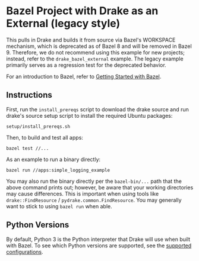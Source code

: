 # Bazel Project with Drake as an External (legacy style)

This pulls in Drake and builds it from source via Bazel's WORKSPACE mechanism,
which is deprecated as of Bazel 8 and will be removed in Bazel 9. Therefore,
we do not recommend using this example for new projects; instead, refer to
the `drake_bazel_external` example. The legacy example primarily serves
as a regression test for the deprecated behavior.

For an introduction to Bazel, refer to
[Getting Started with Bazel](https://bazel.build/start).

## Instructions

First, run the `install_prereqs` script to download the drake source and run
drake's source setup script to install the required Ubuntu packages:

```
setup/install_prereqs.sh
```

Then, to build and test all apps:
```
bazel test //...
```

As an example to run a binary directly:
```
bazel run //apps:simple_logging_example
```

You may also run the binary directly per the `bazel-bin/...` path that the
above command prints out; however, be aware that your working directories may
cause differences.  This is important when using tools like
`drake::FindResource` / `pydrake.common.FindResource`.
You may generally want to stick to using `bazel run` when able.

## Python Versions

By default, Python 3 is the Python interpreter that Drake will use when built
with Bazel. To see which Python versions are supported, see the
[supported configurations](https://drake.mit.edu/developers.html#supported-configurations).
